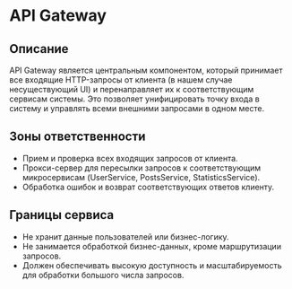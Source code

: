 # API Gateway

## Описание

API Gateway является центральным компонентом, который принимает все входящие HTTP-запросы от клиента (в нашем случае несуществующий UI) и перенаправляет их к соответствующим сервисам системы. Это позволяет унифицировать точку входа в систему и управлять всеми внешними запросами в одном месте.

## Зоны ответственности

- Прием и проверка всех входящих запросов от клиента.
- Прокси-сервер для пересылки запросов к соответствующим микросервисам (UserService, PostsService, StatisticsService).
- Обработка ошибок и возврат соответствующих ответов клиенту.

## Границы сервиса

- Не хранит данные пользователей или бизнес-логику.
- Не занимается обработкой бизнес-данных, кроме маршрутизации запросов.
- Должен обеспечивать высокую доступность и масштабируемость для обработки большого числа запросов.